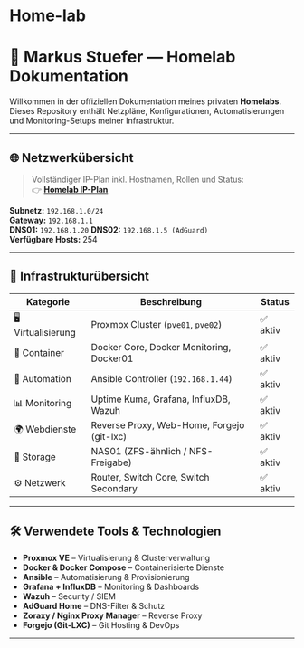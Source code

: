 # Home-lab
# 🧠 Markus Stuefer — Homelab Dokumentation

Willkommen in der offiziellen Dokumentation meines privaten **Homelabs**.  
Dieses Repository enthält Netzpläne, Konfigurationen, Automatisierungen und Monitoring-Setups meiner Infrastruktur.

---

## 🌐 Netzwerkübersicht

> Vollständiger IP-Plan inkl. Hostnamen, Rollen und Status:  
> 👉 [**Homelab IP-Plan**](homelab-ip-plan.md)

**Subnetz:** `192.168.1.0/24`  
**Gateway:** `192.168.1.1`  
**DNS01:** `192.168.1.20`
**DNS02:** `192.168.1.5 (AdGuard)`  
**Verfügbare Hosts:** 254

---

## 🧩 Infrastrukturübersicht

| Kategorie | Beschreibung | Status |
|------------|---------------|--------|
| 🖥️ Virtualisierung | Proxmox Cluster (`pve01`, `pve02`) | ✅ aktiv |
| 🐳 Container | Docker Core, Docker Monitoring, Docker01 | ✅ aktiv |
| 🧭 Automation | Ansible Controller (`192.168.1.44`) | ✅ aktiv |
| 📊 Monitoring | Uptime Kuma, Grafana, InfluxDB, Wazuh | ✅ aktiv |
| 🌍 Webdienste | Reverse Proxy, Web-Home, Forgejo (git-lxc) | ✅ aktiv |
| 💾 Storage | NAS01 (ZFS-ähnlich / NFS-Freigabe) | ✅ aktiv |
| ⚙️ Netzwerk | Router, Switch Core, Switch Secondary | ✅ aktiv |

---

## 🛠️ Verwendete Tools & Technologien

- **Proxmox VE** – Virtualisierung & Clusterverwaltung  
- **Docker & Docker Compose** – Containerisierte Dienste  
- **Ansible** – Automatisierung & Provisionierung  
- **Grafana + InfluxDB** – Monitoring & Dashboards  
- **Wazuh** – Security / SIEM  
- **AdGuard Home** – DNS-Filter & Schutz  
- **Zoraxy / Nginx Proxy Manager** – Reverse Proxy  
- **Forgejo (Git-LXC)** – Git Hosting & DevOps  

---
